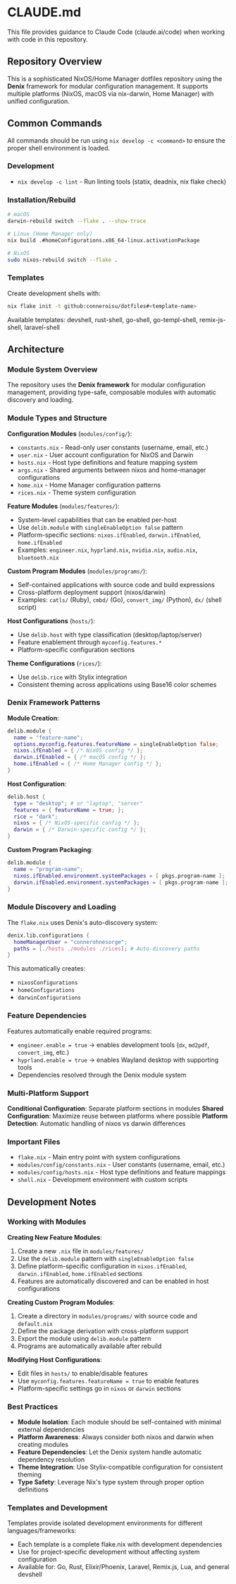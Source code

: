 # CLAUDE.md

This file provides guidance to Claude Code (claude.ai/code) when working with code in this repository.

## Repository Overview

This is a sophisticated NixOS/Home Manager dotfiles repository using the **Denix** framework for modular configuration management. It supports multiple platforms (NixOS, macOS via nix-darwin, Home Manager) with unified configuration.

## Common Commands

All commands should be run using `nix develop -c <command>` to ensure the proper shell environment is loaded.

### Development
- `nix develop -c lint` - Run linting tools (statix, deadnix, nix flake check)

### Installation/Rebuild
```bash
# macOS
darwin-rebuild switch --flake . --show-trace

# Linux (Home Manager only)
nix build .#homeConfigurations.x86_64-linux.activationPackage

# NixOS
sudo nixos-rebuild switch --flake .
```

### Templates
Create development shells with:
```bash
nix flake init -t github:conneroisu/dotfiles#<template-name>
```
Available templates: devshell, rust-shell, go-shell, go-templ-shell, remix-js-shell, laravel-shell

## Architecture

### Module System Overview

The repository uses the **Denix framework** for modular configuration management, providing type-safe, composable modules with automatic discovery and loading.

### Module Types and Structure

**Configuration Modules** (`modules/config/`):
- `constants.nix` - Read-only user constants (username, email, etc.)
- `user.nix` - User account configuration for NixOS and Darwin
- `hosts.nix` - Host type definitions and feature mapping system
- `args.nix` - Shared arguments between nixos and home-manager configurations
- `home.nix` - Home Manager configuration patterns
- `rices.nix` - Theme system configuration

**Feature Modules** (`modules/features/`):
- System-level capabilities that can be enabled per-host
- Use `delib.module` with `singleEnableOption false` pattern
- Platform-specific sections: `nixos.ifEnabled`, `darwin.ifEnabled`, `home.ifEnabled`
- Examples: `engineer.nix`, `hyprland.nix`, `nvidia.nix`, `audio.nix`, `bluetooth.nix`

**Custom Program Modules** (`modules/programs/`):
- Self-contained applications with source code and build expressions
- Cross-platform deployment support (nixos/darwin)
- Examples: `catls/` (Ruby), `cmbd/` (Go), `convert_img/` (Python), `dx/` (shell script)

**Host Configurations** (`hosts/`):
- Use `delib.host` with type classification (desktop/laptop/server)
- Feature enablement through `myconfig.features.*`
- Platform-specific configuration sections

**Theme Configurations** (`rices/`):
- Use `delib.rice` with Stylix integration
- Consistent theming across applications using Base16 color schemes

### Denix Framework Patterns

**Module Creation**:
```nix
delib.module {
  name = "feature-name";
  options.myconfig.features.featureName = singleEnableOption false;
  nixos.ifEnabled = { /* NixOS config */ };
  darwin.ifEnabled = { /* macOS config */ };
  home.ifEnabled = { /* Home Manager config */ };
}
```

**Host Configuration**:
```nix
delib.host {
  type = "desktop"; # or "laptop", "server"
  features = { featureName = true; };
  rice = "dark";
  nixos = { /* NixOS-specific config */ };
  darwin = { /* Darwin-specific config */ };
}
```

**Custom Program Packaging**:
```nix
delib.module {
  name = "program-name";
  nixos.ifEnabled.environment.systemPackages = [ pkgs.program-name ];
  darwin.ifEnabled.environment.systemPackages = [ pkgs.program-name ];
}
```

### Module Discovery and Loading

The `flake.nix` uses Denix's auto-discovery system:
```nix
denix.lib.configurations {
  homeManagerUser = "connerohnesorge";
  paths = [./hosts ./modules ./rices]; # Auto-discovery paths
}
```

This automatically creates:
- `nixosConfigurations`
- `homeConfigurations` 
- `darwinConfigurations`

### Feature Dependencies

Features automatically enable required programs:
- `engineer.enable = true` → enables development tools (`dx`, `md2pdf`, `convert_img`, etc.)
- `hyprland.enable = true` → enables Wayland desktop with supporting tools
- Dependencies resolved through the Denix module system

### Multi-Platform Support

**Conditional Configuration**: Separate platform sections in modules
**Shared Configuration**: Maximize reuse between platforms where possible
**Platform Detection**: Automatic handling of nixos vs darwin differences

### Important Files
- `flake.nix` - Main entry point with system configurations
- `modules/config/constants.nix` - User constants (username, email, etc.)
- `modules/config/hosts.nix` - Host type definitions and feature mappings
- `shell.nix` - Development environment with custom scripts

## Development Notes

### Working with Modules

**Creating New Feature Modules**:
1. Create a new `.nix` file in `modules/features/`
2. Use the `delib.module` pattern with `singleEnableOption false`
3. Define platform-specific configuration in `nixos.ifEnabled`, `darwin.ifEnabled`, `home.ifEnabled` sections
4. Features are automatically discovered and can be enabled in host configurations

**Creating Custom Program Modules**:
1. Create a directory in `modules/programs/` with source code and `default.nix`
2. Define the package derivation with cross-platform support
3. Export the module using `delib.module` pattern
4. Programs are automatically available after rebuild

**Modifying Host Configurations**:
- Edit files in `hosts/` to enable/disable features
- Use `myconfig.features.featureName = true` to enable features
- Platform-specific settings go in `nixos` or `darwin` sections

### Best Practices

- **Module Isolation**: Each module should be self-contained with minimal external dependencies
- **Platform Awareness**: Always consider both nixos and darwin when creating modules
- **Feature Dependencies**: Let the Denix system handle automatic dependency resolution
- **Theme Integration**: Use Stylix-compatible configuration for consistent theming
- **Type Safety**: Leverage Nix's type system through proper option definitions

### Templates and Development

Templates provide isolated development environments for different languages/frameworks:
- Each template is a complete flake.nix with development dependencies
- Use for project-specific development without affecting system configuration
- Available for: Go, Rust, Elixir/Phoenix, Laravel, Remix.js, Lua, and general devshell
